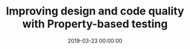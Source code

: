 ---
title: 'Improving design and code quality with Property-based testing'
description: >
 A suite of traditional unit tests will only be as strong as the possible arguments or parameters tested against your code. Quoting Romeu Moura: If you take a String as an argument, then the works of Shakespeare in Japanese & Korean are ONE valid input. Obviously, this can be achieved with parameterized testing. However, this makes the unit tests so big that it is harder to understand which behaviour it is validating. We want our unit tests to also serve as living documentation so they should be comprehensible and to the point.
 <br />
 <br />
 Enter Property-Based Testing. In Property-Based Testing, we randomly generate data points within the boundary of a property to verify the property’s behaviour. This not only lets us test edge cases that could expose unwanted and unexpected errors in the code but also enables us to make small tests that are readable and clear. Making these tests will also force you to think harder about the problem at hand and improve your design and code quality.
 <br />
 <br />
 In this technical session, Kenny & João demonstrates and explains what property-based testing is, and how to implement it in C# with FsCheck and Java with JUnit-Quickcheck. If you are interested in improving your unit testing, so you don’t have to worry much about test data anymore, but more about the problem your code is solving, this talk is for you!
conference: 'Codemotion Rome'
type: 'talk'
location: 'Rome, Italy'
website: 'https://events.codemotion.com/conferences/rome/2019/'
slides: 'https://speakerdeck.com/player/47adc00a65a74edaae10e15aa83ef2fb'
date: 2019-03-23 00:00:00
featured_image: 'https://speakerd.s3.amazonaws.com/presentations/47adc00a65a74edaae10e15aa83ef2fb/slide_0.jpg?12804406'
---